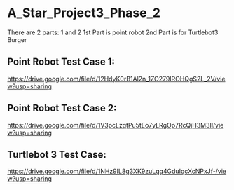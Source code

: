 # A_Star_Project3_Phase_2
There are 2 parts: 1 and 2
1st Part is point robot
2nd Part is for Turtlebot3 Burger
## Point Robot Test Case 1:
https://drive.google.com/file/d/12HdyK0rB1Al2n_1ZO279lROHQgS2L_2V/view?usp=sharing
## Point Robot Test Case 2:
https://drive.google.com/file/d/1V3pcLzqtPu5tEo7yLRgOp7RcQjH3M3Il/view?usp=sharing
## Turtlebot 3 Test Case:
https://drive.google.com/file/d/1NHz9IL8g3XK9zuLgq4GduIqcXcNPxJf-/view?usp=sharing
